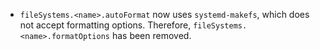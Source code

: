 - `fileSystems.<name>.autoFormat` now uses `systemd-makefs`, which does not accept formatting options. Therefore, `fileSystems.<name>.formatOptions` has been removed.